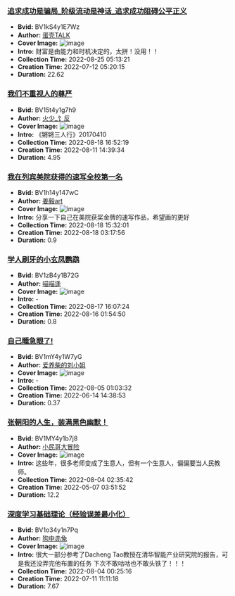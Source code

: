 ### [追求成功是骗局_阶级流动是神话_追求成功阻碍公平正义](https://www.bilibili.com/video/BV1kS4y1E7Wz)
- **Bvid:** BV1kS4y1E7Wz
- **Author:** [蛋壳TALK](https://space.bilibili.com/1192946048)
- **Cover Image:** ![image](http://i0.hdslb.com/bfs/archive/f5a22a14b1471bddc3816b44e903f325a763d13b.png)
- **Intro:** 财富是由能力和时机决定的，太拼！没用！！
- **Collection Time:** 2022-08-25 05:13:21
- **Creation Time:** 2022-07-12 05:20:15
- **Duration:** 22.62

### [我们不重视人的尊严](https://www.bilibili.com/video/BV15t4y1g7h9)
- **Bvid:** BV15t4y1g7h9
- **Author:** [火少_饣反](https://space.bilibili.com/4175821)
- **Cover Image:** ![image](http://i2.hdslb.com/bfs/archive/cdc64a3652cb4a5d9b94bffaddd29d91bb2c6939.jpg)
- **Intro:** 《锵锵三人行》20170410
- **Collection Time:** 2022-08-18 16:52:19
- **Creation Time:** 2022-08-11 14:39:34
- **Duration:** 4.95

### [我在列宾美院获得的速写全校第一名](https://www.bilibili.com/video/BV1h14y147wC)
- **Bvid:** BV1h14y147wC
- **Author:** [姜毅art](https://space.bilibili.com/7657947)
- **Cover Image:** ![image](http://i0.hdslb.com/bfs/archive/6061293f4ebd53fc7fd0e6e072ad802066ec0814.jpg)
- **Intro:** 分享一下自己在美院获奖金牌的速写作品，希望画的更好
- **Collection Time:** 2022-08-18 15:32:01
- **Creation Time:** 2022-08-18 03:17:56
- **Duration:** 0.9

### [学人刷牙的小玄凤鹦鹉](https://www.bilibili.com/video/BV1zB4y1B72G)
- **Bvid:** BV1zB4y1B72G
- **Author:** [喵喵逢](https://space.bilibili.com/23126054)
- **Cover Image:** ![image](http://i1.hdslb.com/bfs/archive/4ca7a6cb747129b2da4e526127f05ed53ecdf05c.jpg)
- **Intro:** -
- **Collection Time:** 2022-08-17 16:07:24
- **Creation Time:** 2022-08-16 01:54:50
- **Duration:** 0.8

### [自己睡急眼了!](https://www.bilibili.com/video/BV1mY4y1W7yG)
- **Bvid:** BV1mY4y1W7yG
- **Author:** [爱养柴的刘小姐](https://space.bilibili.com/2064840180)
- **Cover Image:** ![image](http://i2.hdslb.com/bfs/archive/41e1f94f007ff22600c1679ae3d8662484fd725e.jpg)
- **Intro:** -
- **Collection Time:** 2022-08-05 01:03:32
- **Creation Time:** 2022-06-14 14:38:53
- **Duration:** 0.37

### [张朝阳的人生，装满黑色幽默！](https://www.bilibili.com/video/BV1MY4y1b7j8)
- **Bvid:** BV1MY4y1b7j8
- **Author:** [小民哥大冒险](https://space.bilibili.com/19536071)
- **Cover Image:** ![image](http://i0.hdslb.com/bfs/archive/e148c17798018ee15fb7bf2eea520f0239d1eac5.jpg)
- **Intro:** 这些年，很多老师变成了生意人，但有一个生意人，偏偏要当人民教师。
- **Collection Time:** 2022-08-04 02:35:42
- **Creation Time:** 2022-05-07 03:51:52
- **Duration:** 12.2

### [深度学习基础理论（经验误差最小化）](https://www.bilibili.com/video/BV1o34y1n7Pq)
- **Bvid:** BV1o34y1n7Pq
- **Author:** [狗中赤兔](https://space.bilibili.com/77053688)
- **Cover Image:** ![image](http://i0.hdslb.com/bfs/archive/ad07d19dd59219bc5f00acab22ff1abf8f7a46de.jpg)
- **Intro:** 很大一部分参考了Dacheng Tao教授在清华智能产业研究院的报告，可是我还没弄完他布置的任务
下次不敢咕咕也不敢头铁了！！！
- **Collection Time:** 2022-08-04 00:25:16
- **Creation Time:** 2022-07-11 11:11:18
- **Duration:** 7.67

